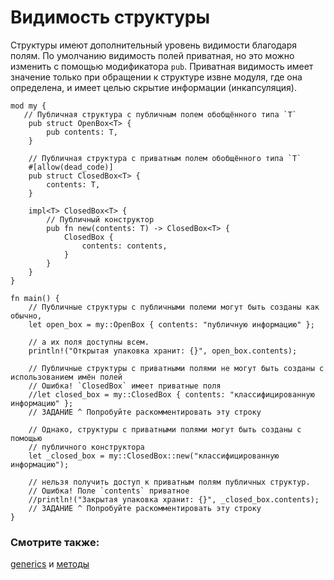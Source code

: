 # Видимость структуры

Структуры имеют дополнительный уровень видимости благодаря полям. По умолчанию
видимость полей приватная, но это можно изменить с помощью модификатора `pub`.
Приватная видимость имеет значение только при обращении к структуре извне модуля,
где она определена, и имеет целью скрытие информации (инкапсуляция).

```rust,editable
mod my {
   // Публичная структура с публичным полем обобщённого типа `T`
    pub struct OpenBox<T> {
        pub contents: T,
    }

    // Публичная структура с приватным полем обобщённого типа `T`
    #[allow(dead_code)]
    pub struct ClosedBox<T> {
        contents: T,
    }

    impl<T> ClosedBox<T> {
        // Публичный конструктор
        pub fn new(contents: T) -> ClosedBox<T> {
            ClosedBox {
                contents: contents,
            }
        }
    }
}

fn main() {
    // Публичные структуры с публичными полеми могут быть созданы как обычно,
    let open_box = my::OpenBox { contents: "публичную информацию" };

    // а их поля доступны всем.
    println!("Открытая упаковка хранит: {}", open_box.contents);

    // Публичные структуры с приватными полями не могут быть созданы с использованием имён полей
    // Ошибка! `ClosedBox` имеет приватные поля
    //let closed_box = my::ClosedBox { contents: "классифицированную информацию" };
    // ЗАДАНИЕ ^ Попробуйте раскомментировать эту строку

    // Однако, структуры с приватными полями могут быть созданы с помощью
    // публичного конструктора
    let _closed_box = my::ClosedBox::new("классифицированную информацию");

    // нельзя получить доступ к приватным полям публичных структур.
    // Ошибка! Поле `contents` приватное
    //println!("Закрытая упаковка хранит: {}", _closed_box.contents);
    // ЗАДАНИЕ ^ Попробуйте раскомментировать эту строку
}
```

### Смотрите также:

[generics][generics] и [методы][methods]

[generics]: generics.html
[methods]: fn/methods.html
